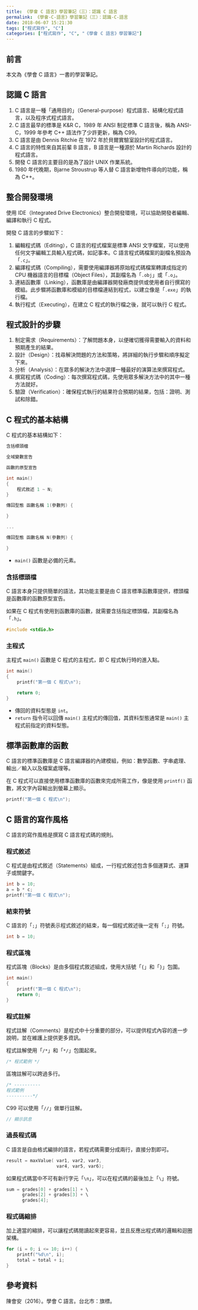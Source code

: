 ```yaml
---
title: 《學會 C 語言》學習筆記（三）：認識 C 語言
permalink: 《學會-C-語言》學習筆記（三）：認識-C-語言
date: 2018-06-07 15:21:30
tags: ["程式寫作", "C"]
categories: ["程式寫作", "C", "《學會 C 語言》學習筆記"]
---
```


## 前言
本文為《學會 C 語言》一書的學習筆記。

## 認識 C 語言
1. C 語言是一種「通用目的」（General-purpose）程式語言、結構化程式語言，以及程序式程式語言。
2. C 語言最早的標準是 K&R C，1989 年 ANSI 制定標準 C 語言後，稱為 ANSI-C，1999 年參考 C++ 語法作了少許更新，稱為 C99。
3. C 語言是由 Dennis Ritchie 在 1972 年於貝爾實驗室設計的程式語言。
4. C 語言的特性來自其前輩 B 語言，B 語言是一種源於 Martin Richards 設計的程式語言。
4. 開發 C 語言的主要目的是為了設計 UNIX 作業系統。
5. 1980 年代晚期，Bjarne Stroustrup 等人替 C 語言新增物件導向的功能，稱為 C++。

## 整合開發環境
使用 IDE（Integrated Drive Electronics）整合開發環境，可以協助開發者編輯、編譯和執行 C 程式。

開發 C 語言的步驟如下：
1. 編輯程式碼（Editing），C 語言的程式檔案是標準 ANSI 文字檔案，可以使用任何文字編輯工具輸入程式碼，如記事本。C 語言程式碼檔案的副檔名預設為「`.c`」。
2. 編譯程式碼（Compiling），需要使用編譯器將原始程式碼檔案轉譯成指定的 CPU 機器語言的目標檔（Object Files），其副檔名為「`.obj`」或「`.o`」。
3. 連結函數庫（Linking），函數庫是由編譯器開發廠商提供或使用者自行撰寫的模組。此步驟將函數庫和模組的目標檔連結到程式，以建立像是「`.exe`」的執行檔。
4. 執行程式（Executing），在建立 C 程式的執行檔之後，就可以執行 C 程式。

## 程式設計的步驟
1. 制定需求（Requirements）：了解問題本身，以便確切獲得需要輸入的資料和預期產生的結果。
2. 設計（Design）：找尋解決問題的方法和策略，將詳細的執行步驟和順序擬定下來。
3. 分析（Analysis）：在眾多的解決方法中選擇一種最好的演算法來撰寫程式。
4. 撰寫程式碼（Coding）：每次撰寫程式碼，先使用眾多解決方法中的其中一種方法就好。
5. 驗證（Verification）：確保程式執行的結果符合預期的結果，包括：證明、測試和除錯。

## C 程式的基本結構
C 程式的基本結構如下：
```C
含括標頭檔

全域變數宣告

函數的原型宣告

int main()
{
    程式敘述 1 ~ N;
}

傳回型態 函數名稱 1(參數列) {

}

...

傳回型態 函數名稱 N(參數列) {

}
```
- `main()` 函數是必備的元素。

### 含括標頭檔
C 語言本身只提供簡單的語法，其功能主要是由 C 語言標準函數庫提供，標頭檔是函數庫的函數原型宣告。

如果在 C 程式有使用到函數庫的函數，就需要含括指定標頭檔，其副檔名為「`.h`」。
```C
#include <stdio.h>
```

### 主程式
主程式 `main()` 函數是 C 程式的主程式，即 C 程式執行時的進入點。
```C
int main()
{
    printf("第一個 C 程式\n");

    return 0;
}
```
- 傳回的資料型態是 `int`。
- `return` 指令可以回傳 `main()` 主程式的傳回值，其資料型態通常是 `main()` 主程式前指定的資料型態。

## 標準函數庫的函數
C 語言的標準函數庫是 C 語言編譯器的內建模組，例如：數學函數、字串處理、輸出／輸入以及檔案處理等。

在 C 程式可以直接使用標準函數庫的函數來完成所需工作，像是使用 `printf()` 函數，將文字內容輸出到螢幕上顯示。
```C
printf("第一個 C 程式\n");
```

## C 語言的寫作風格
C 語言的寫作風格是撰寫 C 語言程式碼的規則。

### 程式敘述
C 程式是由程式敘述（Statements）組成，一行程式敘述包含多個運算式、運算子或關鍵字。
```C
int b = 10;
a = b * c;
printf("第一個 C 程式\n");
```

### 結束符號
C 語言的「`;`」符號表示程式敘述的結束，每一個程式敘述後一定有「`;`」符號。
```C
int b = 10;
```

### 程式區塊
程式區塊（Blocks）是由多個程式敘述組成，使用大括號「`{`」和「`}`」包圍。
```C
int main()
{
    printf("第一個 C 程式\n");
    return 0;
}
```

### 程式註解
程式註解（Comments）是程式中十分重要的部分，可以提供程式內容的進一步說明，並在維護上提供更多資訊。

程式註解使用「`/*`」和「`*/`」包圍起來。
```C
/* 程式範例 */
```
區塊註解可以跨過多行。
```C
/* ----------
程式範例
----------*/
```
C99 可以使用「`//`」做單行註解。
```C
// 顯示訊息
```

### 過長程式碼
C 語言是自由格式編排的語言，若程式碼需要分成兩行，直接分割即可。
```C
result = maxValue( var1, var2, var3,
                   var4, var5, var6);
```
如果程式碼當中不可有新行字元「`\n`」，可以在程式碼的最後加上「`\`」符號。
```C
sum = grades[0] + grades[1] + \
      grades[2] + grades[3] + \
      grades[4];
```

### 程式碼縮排
加上適當的縮排，可以讓程式碼閱讀起來更容易，並且反應出程式碼的邏輯和迴圈架構。
```C
for (i = 0; i <= 10; i++) {
    printf("%d\n", i);
    total = total + i;
}
```

## 參考資料
陳會安（2016）。學會 C 語言。台北市：旗標。